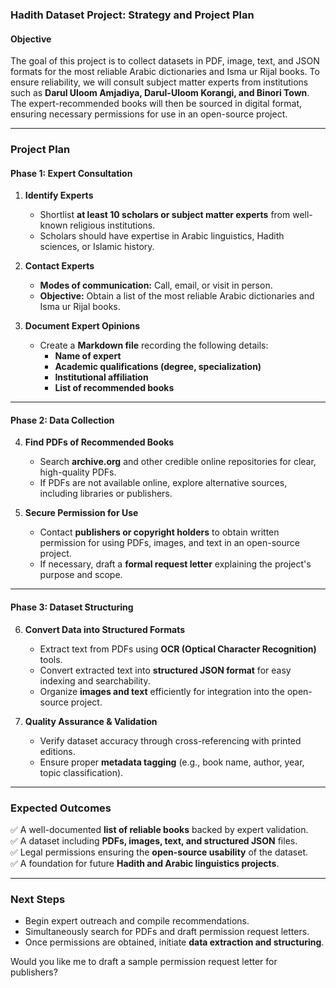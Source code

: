 ### **Hadith Dataset Project: Strategy and Project Plan**

#### **Objective**
The goal of this project is to collect datasets in PDF, image, text, and JSON formats for the most reliable Arabic dictionaries and Isma ur Rijal books. To ensure reliability, we will consult subject matter experts from institutions such as **Darul Uloom Amjadiya, Darul-Uloom Korangi, and Binori Town**. The expert-recommended books will then be sourced in digital format, ensuring necessary permissions for use in an open-source project.

---

### **Project Plan**

#### **Phase 1: Expert Consultation**
1. **Identify Experts**  
   - Shortlist **at least 10 scholars or subject matter experts** from well-known religious institutions.
   - Scholars should have expertise in Arabic linguistics, Hadith sciences, or Islamic history.

2. **Contact Experts**  
   - **Modes of communication:** Call, email, or visit in person.
   - **Objective:** Obtain a list of the most reliable Arabic dictionaries and Isma ur Rijal books.

3. **Document Expert Opinions**  
   - Create a **Markdown file** recording the following details:
     - **Name of expert**
     - **Academic qualifications (degree, specialization)**
     - **Institutional affiliation**
     - **List of recommended books**

---

#### **Phase 2: Data Collection**
4. **Find PDFs of Recommended Books**  
   - Search **archive.org** and other credible online repositories for clear, high-quality PDFs.
   - If PDFs are not available online, explore alternative sources, including libraries or publishers.

5. **Secure Permission for Use**  
   - Contact **publishers or copyright holders** to obtain written permission for using PDFs, images, and text in an open-source project.
   - If necessary, draft a **formal request letter** explaining the project's purpose and scope.

---

#### **Phase 3: Dataset Structuring**
6. **Convert Data into Structured Formats**  
   - Extract text from PDFs using **OCR (Optical Character Recognition)** tools.
   - Convert extracted text into **structured JSON format** for easy indexing and searchability.
   - Organize **images and text** efficiently for integration into the open-source project.

7. **Quality Assurance & Validation**  
   - Verify dataset accuracy through cross-referencing with printed editions.
   - Ensure proper **metadata tagging** (e.g., book name, author, year, topic classification).

---

### **Expected Outcomes**
✅ A well-documented **list of reliable books** backed by expert validation.  
✅ A dataset including **PDFs, images, text, and structured JSON** files.  
✅ Legal permissions ensuring the **open-source usability** of the dataset.  
✅ A foundation for future **Hadith and Arabic linguistics projects**.

---

### **Next Steps**
- Begin expert outreach and compile recommendations.  
- Simultaneously search for PDFs and draft permission request letters.  
- Once permissions are obtained, initiate **data extraction and structuring**.  

Would you like me to draft a sample permission request letter for publishers?